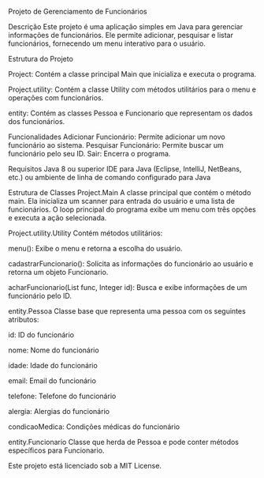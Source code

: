 Projeto de Gerenciamento de Funcionários

Descrição
Este projeto é uma aplicação simples em Java para gerenciar informações de funcionários. Ele permite adicionar, pesquisar e listar funcionários, fornecendo um menu interativo para o usuário.

Estrutura do Projeto

Project: Contém a classe principal Main que inicializa e executa o programa.

Project.utility: Contém a classe Utility com métodos utilitários para o menu e operações com funcionários.

entity: Contém as classes Pessoa e Funcionario que representam os dados dos funcionários.

Funcionalidades
Adicionar Funcionário: Permite adicionar um novo funcionário ao sistema.
Pesquisar Funcionário: Permite buscar um funcionário pelo seu ID.
Sair: Encerra o programa.

Requisitos
Java 8 ou superior
IDE para Java (Eclipse, IntelliJ, NetBeans, etc.) ou ambiente de linha de comando configurado para Java

Estrutura de Classes
Project.Main
A classe principal que contém o método main. Ela inicializa um scanner para entrada do usuário e uma lista de funcionários. O loop principal do programa exibe um menu com três opções e executa a ação selecionada.

Project.utility.Utility
Contém métodos utilitários:

menu(): Exibe o menu e retorna a escolha do usuário.

cadastrarFuncionario(): Solicita as informações do funcionário ao usuário e retorna um objeto Funcionario.

acharFuncionario(List<Funcionario> func, Integer id): Busca e exibe informações de um funcionário pelo ID.

entity.Pessoa
Classe base que representa uma pessoa com os seguintes atributos:

id: ID do funcionário

nome: Nome do funcionário

idade: Idade do funcionário

email: Email do funcionário

telefone: Telefone do funcionário

alergia: Alergias do funcionário

condicaoMedica: Condições médicas do funcionário

entity.Funcionario
Classe que herda de Pessoa e pode conter métodos específicos para Funcionario.

Este projeto está licenciado sob a MIT License.















